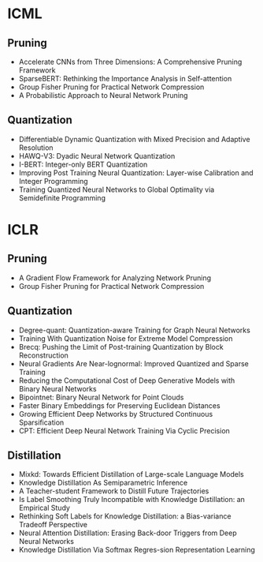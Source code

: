 # ICML

## Pruning
- Accelerate CNNs from Three Dimensions: A Comprehensive Pruning Framework
- SparseBERT: Rethinking the Importance Analysis in Self-attention
- Group Fisher Pruning for Practical Network Compression
- A Probabilistic Approach to Neural Network Pruning

## Quantization
- Differentiable Dynamic Quantization with Mixed Precision and Adaptive Resolution
- HAWQ-V3: Dyadic Neural Network Quantization
- I-BERT: Integer-only BERT Quantization
- Improving Post Training Neural Quantization: Layer-wise Calibration and Integer Programming
- Training Quantized Neural Networks to Global Optimality via Semidefinite Programming

# ICLR

## Pruning
- A Gradient Flow Framework for Analyzing Network Pruning
- Group Fisher Pruning for Practical Network Compression


## Quantization
- Degree-quant: Quantization-aware Training for Graph Neural Networks
- Training With Quantization Noise for Extreme Model Compression
- Brecq: Pushing the Limit of Post-training Quantization by Block Reconstruction
- Neural Gradients Are Near-lognormal: Improved Quantized and Sparse Training
- Reducing the Computational Cost of Deep Generative Models with Binary Neural Networks
- Bipointnet: Binary Neural Network for Point Clouds
- Faster Binary Embeddings for Preserving Euclidean Distances
- Growing Efficient Deep Networks by Structured Continuous Sparsification
- CPT: Efficient Deep Neural Network Training Via Cyclic Precision

## Distillation
- Mixkd: Towards Efficient Distillation of Large-scale Language Models
- Knowledge Distillation As Semiparametric Inference
- A Teacher-student Framework to Distill Future Trajectories
- Is Label Smoothing Truly Incompatible with Knowledge Distillation: an Empirical Study
- Rethinking Soft Labels for Knowledge Distillation: a Bias-variance Tradeoff Perspective
- Neural Attention Distillation: Erasing Back-door Triggers from Deep Neural Networks
- Knowledge Distillation Via Softmax Regres-sion Representation Learning